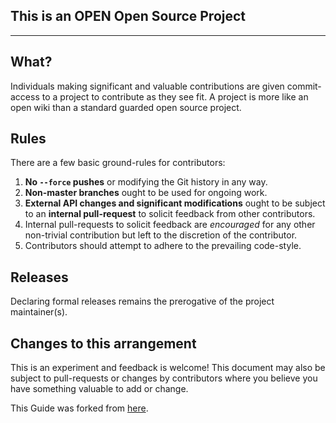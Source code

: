 ## This is an **OPEN Open Source Project**
-----------------------------------------

## What?

Individuals making significant and valuable contributions are given commit-access to a project to contribute as they see fit. A project is more like an open wiki than a standard guarded open source project.

## Rules

There are a few basic ground-rules for contributors:

1. **No `--force` pushes** or modifying the Git history in any way.
2. **Non-master branches** ought to be used for ongoing work.
3. **External API changes and significant modifications** ought to be subject to an **internal pull-request** to solicit feedback from other contributors.
4. Internal pull-requests to solicit feedback are *encouraged* for any other non-trivial contribution but left to the discretion of the contributor.
5. Contributors should attempt to adhere to the prevailing code-style.

## Releases

Declaring formal releases remains the prerogative of the project maintainer(s).

## Changes to this arrangement

This is an experiment and feedback is welcome! This document may also be subject to pull-requests or changes by contributors where you believe you have something valuable to add or change.

This Guide was forked from [here](https://github.com/Level/community/blob/master/CONTRIBUTING.md).
